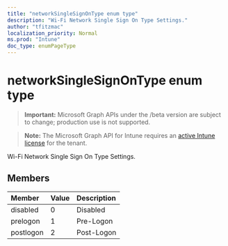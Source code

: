 ```yaml
---
title: "networkSingleSignOnType enum type"
description: "Wi-Fi Network Single Sign On Type Settings."
author: "tfitzmac"
localization_priority: Normal
ms.prod: "Intune"
doc_type: enumPageType
---
```


# networkSingleSignOnType enum type

> **Important:** Microsoft Graph APIs under the /beta version are subject to change; production use is not supported.

> **Note:** The Microsoft Graph API for Intune requires an [active Intune license](https://go.microsoft.com/fwlink/?linkid=839381) for the tenant.

Wi-Fi Network Single Sign On Type Settings.

## Members
|Member|Value|Description|
|:---|:---|:---|
|disabled|0|Disabled|
|prelogon|1|Pre-Logon|
|postlogon|2|Post-Logon|





